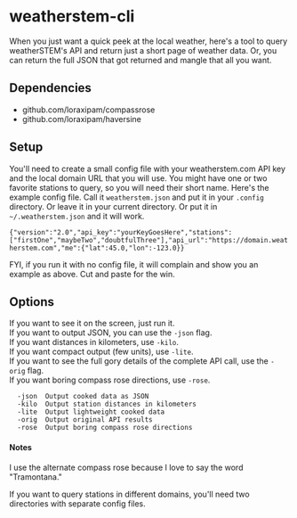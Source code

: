 # weatherstem-cli

When you just want a quick peek at the local weather, here's a tool to query weatherSTEM's API and return just a short page of weather data. Or, you can return the full JSON that got returned and mangle that all you want.

## Dependencies

   - github.com/loraxipam/compassrose
   - github.com/loraxipam/haversine

## Setup

You'll need to create a small config file with your weatherstem.com API key and the local domain URL that you will use. You might have one or two favorite stations to query, so you will need their short name. Here's the example config file. Call it `weatherstem.json` and put it in your `.config` directory. Or leave it in your current directory. Or put it in `~/.weatherstem.json` and it will work.

   `{"version":"2.0","api_key":"yourKeyGoesHere","stations":["firstOne","maybeTwo","doubtfulThree"],"api_url":"https://domain.weatherstem.com","me":{"lat":45.0,"lon":-123.0}}`

FYI, if you run it with no config file, it will complain and show you an example as above. Cut and paste for the win.

## Options

If you want to see it on the screen, just run it.  
If you want to output JSON, you can use the `-json` flag.  
If you want distances in kilometers, use `-kilo`.  
If you want compact output (few units), use `-lite`.  
If you want to see the full gory details of the complete API call, use the `-orig` flag.  
If you want boring compass rose directions, use `-rose`.  

```
  -json  Output cooked data as JSON
  -kilo  Output station distances in kilometers
  -lite  Output lightweight cooked data
  -orig  Output original API results
  -rose  Output boring compass rose directions
```

#### Notes

I use the alternate compass rose because I love to say the word "Tramontana."

If you want to query stations in different domains, you'll need two directories with separate config files.
